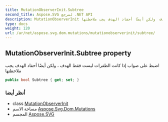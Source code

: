 ```yaml
---
title: MutationObserverInit.Subtree
second_title: Aspose.SVG لمرجع .NET API
description: MutationObserverInit ملكية. اضبط على صواب إذا كانت الطفرات ليست فقط الهدف  ولكن أيضًا أحفاد الهدف يجب ملاحظتها
type: docs
weight: 120
url: /ar/net/aspose.svg.dom.mutations/mutationobserverinit/subtree/
---
```

## MutationObserverInit.Subtree property

اضبط على صواب إذا كانت الطفرات ليست فقط الهدف ، ولكن أيضًا أحفاد الهدف يجب ملاحظتها

```csharp
public bool Subtree { get; set; }
```

### أنظر أيضا

* class [MutationObserverInit](../)
* مساحة الاسم [Aspose.Svg.Dom.Mutations](../../mutationobserverinit/)
* المجسم [Aspose.SVG](../../../)


